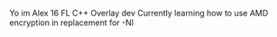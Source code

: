 Yo im Alex
16
FL
C++ Overlay dev
Currently learning how to use AMD encryption in replacement for -NI
<!---
Charmander1011/Charmander1011 is a ✨ special ✨ repository because its `README.md` (this file) appears on your GitHub profile.
You can click the Preview link to take a look at your changes.
--->
